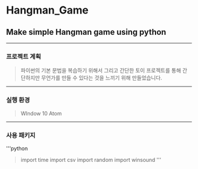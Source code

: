 # Hangman_Game

## Make simple Hangman game using python
-----------------------
  ### 프로젝트 계획 
  > 파이썬의 기본 문법을 복습하기 위해서 그리고 간단한 토이 프로젝트를 통해 간단하지만 무언가를 만들 수 있다는 것을 느끼기 위해 만들었습니다.

-----------------------

  ### 실행 환경
  > WIndow 10
  > Atom

-----------------------
  ### 사용 패키지
'''python
>import time
>import csv
>import random
>import winsound
'''






